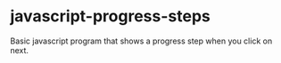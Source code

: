 # javascript-progress-steps

Basic javascript program that shows a progress step when you click on next.
